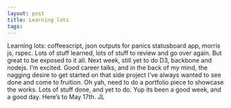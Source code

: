 ```yaml
---
layout: post
title: Learning lots
tags: 
---
```

Learning lots: coffeescript, json outputs for panics statusboard app, morris js, rspec.
Lots of stuff learned, lots of stuff to review and go over again. But great to be exposed to it all.
Next week, still yet to do D3, backbone and nodejs. I’m excited.
Good career talks, and in the back of my mind, the nagging desire to get started on that side project I’ve always wanted to see done and come to fruition.
Oh yah, need to do a portfolio piece to showcase the works.
Lots of stuff done, and yet to do.
Yup its been a good week, and a good day.
Here’s to May 17th.
JL
